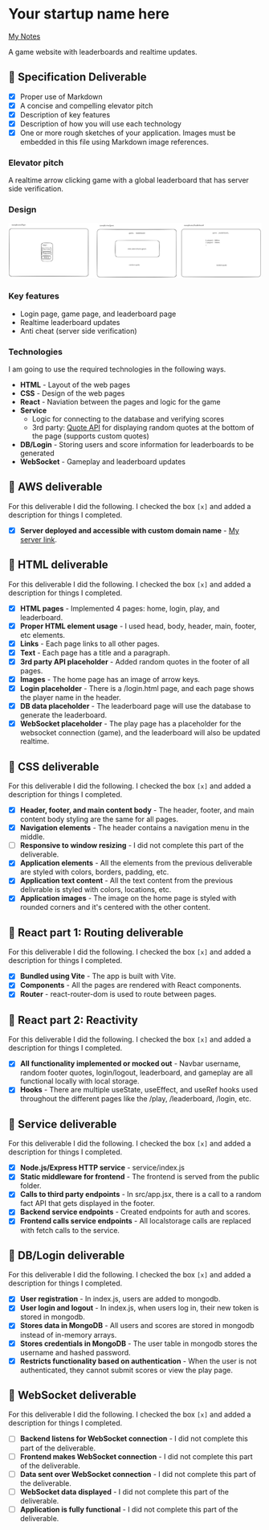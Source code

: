 # Your startup name here

[My Notes](notes.md)

A game website with leaderboards and realtime updates.

## 🚀 Specification Deliverable

- [x] Proper use of Markdown
- [x] A concise and compelling elevator pitch
- [x] Description of key features
- [x] Description of how you will use each technology
- [x] One or more rough sketches of your application. Images must be embedded in this file using Markdown image references.

### Elevator pitch

A realtime arrow clicking game with a global leaderboard that has server side verification.

### Design

![Design image](design.png)

### Key features

- Login page, game page, and leaderboard page
- Realtime leaderboard updates
- Anti cheat (server side verification)

### Technologies

I am going to use the required technologies in the following ways.

- **HTML** - Layout of the web pages
- **CSS** - Design of the web pages
- **React** - Naviation between the pages and logic for the game
- **Service**
  - Logic for connecting to the database and verifying scores
  - 3rd party: [Quote API](https://quotes.rest/) for displaying random quotes at the bottom of the page (supports custom quotes)
- **DB/Login** - Storing users and score information for leaderboards to be generated
- **WebSocket** - Gameplay and leaderboard updates

## 🚀 AWS deliverable

For this deliverable I did the following. I checked the box `[x]` and added a description for things I completed.

- [x] **Server deployed and accessible with custom domain name** - [My server link](https://cs260.duhby.dev).

## 🚀 HTML deliverable

For this deliverable I did the following. I checked the box `[x]` and added a description for things I completed.

- [x] **HTML pages** - Implemented 4 pages: home, login, play, and leaderboard.
- [x] **Proper HTML element usage** - I used head, body, header, main, footer, etc elements.
- [x] **Links** - Each page links to all other pages.
- [x] **Text** - Each page has a title and a paragraph.
- [x] **3rd party API placeholder** - Added random quotes in the footer of all pages.
- [x] **Images** - The home page has an image of arrow keys.
- [x] **Login placeholder** - There is a /login.html page, and each page shows the player name in the header.
- [x] **DB data placeholder** - The leaderboard page will use the database to generate the leaderboard.
- [x] **WebSocket placeholder** - The play page has a placeholder for the websocket connection (game), and the leaderboard will also be updated realtime.

## 🚀 CSS deliverable

For this deliverable I did the following. I checked the box `[x]` and added a description for things I completed.

- [x] **Header, footer, and main content body** - The header, footer, and main content body styling are the same for all pages.
- [x] **Navigation elements** - The header contains a navigation menu in the middle.
- [ ] **Responsive to window resizing** - I did not complete this part of the deliverable.
- [x] **Application elements** - All the elements from the previous deliverable are styled with colors, borders, padding, etc.
- [x] **Application text content** - All the text content from the previous delivrable is styled with colors, locations, etc.
- [x] **Application images** - The image on the home page is styled with rounded corners and it's centered with the other content.

## 🚀 React part 1: Routing deliverable

For this deliverable I did the following. I checked the box `[x]` and added a description for things I completed.

- [x] **Bundled using Vite** - The app is built with Vite.
- [x] **Components** - All the pages are rendered with React components.
- [x] **Router** - react-router-dom is used to route between pages.

## 🚀 React part 2: Reactivity

For this deliverable I did the following. I checked the box `[x]` and added a description for things I completed.

- [x] **All functionality implemented or mocked out** - Navbar username, random footer quotes, login/logout, leaderboard, and gameplay are all functional locally with local storage.
- [x] **Hooks** - There are multiple useState, useEffect, and useRef hooks used throughout the different pages like the /play, /leaderboard, /login, etc.

## 🚀 Service deliverable

For this deliverable I did the following. I checked the box `[x]` and added a description for things I completed.

- [x] **Node.js/Express HTTP service** - service/index.js
- [x] **Static middleware for frontend** - The frontend is served from the public folder.
- [x] **Calls to third party endpoints** - In src/app.jsx, there is a call to a random fact API that gets displayed in the footer.
- [x] **Backend service endpoints** - Created endpoints for auth and scores.
- [x] **Frontend calls service endpoints** - All localstorage calls are replaced with fetch calls to the service.

## 🚀 DB/Login deliverable

For this deliverable I did the following. I checked the box `[x]` and added a description for things I completed.

- [x] **User registration** - In index.js, users are added to mongodb.
- [x] **User login and logout** - In index.js, when users log in, their new token is stored in mongodb.
- [x] **Stores data in MongoDB** - All users and scores are stored in mongodb instead of in-memory arrays.
- [x] **Stores credentials in MongoDB** - The user table in mongodb stores the username and hashed password.
- [x] **Restricts functionality based on authentication** - When the user is not authenticated, they cannot submit scores or view the play page.

## 🚀 WebSocket deliverable

For this deliverable I did the following. I checked the box `[x]` and added a description for things I completed.

- [ ] **Backend listens for WebSocket connection** - I did not complete this part of the deliverable.
- [ ] **Frontend makes WebSocket connection** - I did not complete this part of the deliverable.
- [ ] **Data sent over WebSocket connection** - I did not complete this part of the deliverable.
- [ ] **WebSocket data displayed** - I did not complete this part of the deliverable.
- [ ] **Application is fully functional** - I did not complete this part of the deliverable.
